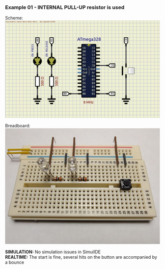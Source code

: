 ### Example 01 - INTERNAL PULL-UP resistor is used  

Scheme:  
<img src="scheme/simulation.jpeg">  

Breadboard:  
<img src="scheme/breadboard.jpg">  

**SIMULATION:** No simulation issues in SimulIDE  
**REALTIME:** The start is fine, several hits on the button are accompanied by a bounce  